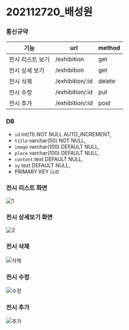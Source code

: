# 202112720_배성원


### 통신규약
|기능|url|method|
|------|---|---|
|전시 리스트 보기|/exhibition|get|
|전시 상세 보기|/exhibition|get|
|전시 삭제|/exhibition/:id|delete|
|전시 수정|/exhibition/:id|put|
|전시 추가|/exhibition/:id|post|


### DB
*  `id` int(11) NOT NULL AUTO_INCREMENT,    
*  `title` varchar(50) NOT NULL,    
*  `image` varchar(100) DEFAULT NULL,    
*  `place` varchar(100) DEFAULT NULL,    
*  `content` text DEFAULT NULL,    
*  `xy` text DEFAULT NULL,    
*  PRIMARY KEY (`id`)    


### 전시 리스트 화면
![1](https://user-images.githubusercontent.com/80378226/123109875-91aa0400-d476-11eb-8cc2-b23fa55b2cf0.PNG)



### 전시 상세보기 화면
![2](https://user-images.githubusercontent.com/80378226/123109880-9373c780-d476-11eb-9c80-53519fe57edb.PNG)



### 전시 삭제
![삭제](https://user-images.githubusercontent.com/80378226/123109883-9373c780-d476-11eb-9514-b73352fff1d3.PNG)



### 전시 수정
![수정](https://user-images.githubusercontent.com/80378226/123109887-940c5e00-d476-11eb-9fe9-359c43c5bee3.PNG)



### 전시 추가
![추가](https://user-images.githubusercontent.com/80378226/123109889-940c5e00-d476-11eb-9837-8df78c34ce21.PNG)
